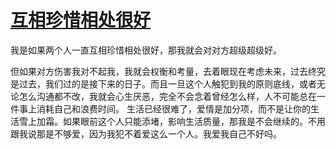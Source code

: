 # [互相珍惜相处很好](https://github.com/miss-shiyi/miss-shiyi/issues/215)

我是如果两个人一直互相珍惜相处很好，那我就会对对方超级超级好。

但如果对方伤害我对不起我，我就会权衡和考量，去着眼现在考虑未来，过去终究是过去，我们过的是接下来的日子。而且一旦这个人触犯到我的原则底线，或者无论怎么沟通都不改，我就会心生厌恶，完全不会念着曾经怎么样，人不可能总在一件事上消耗自己和浪费时间。
生活已经很难了，爱情是加分项，而不是让你的生活雪上加霜。如果眼前这个人只能添堵，影响生活质量，那我是不会继续的。不用跟我说那是不够爱，因为我犯不着爱这么一个人。我爱我自己不好吗。